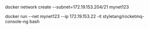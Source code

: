 


docker network create --subnet=172.19.153.204/21 mynet123

docker run --net mynet123 --ip 172.19.153.22 -it  styletang/rocketmq-console-ng bash
